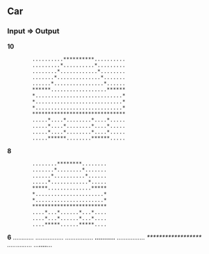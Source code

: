 ## Car

### Input	=>	Output

**10**

			..........**********..........
			.........*..........*.........
			........*............*........
			.......*..............*.......
			......*................*......
			******..................******
			*............................*
			*............................*
			*............................*
			******************************
			.....*....*........*....*.....
			.....*....*........*....*.....
			.....*....*........*....*.....
			.....******........******.....

		
**8**

			........********........
			.......*........*.......
			......*..........*......
			.....*............*.....
			*****..............*****
			*......................*
			*......................*
			************************
			....*...*......*...*....
			....*...*......*...*....
			....*****......*****....

		
**6**
			......******......
			.....*......*.....
			....*........*....
			****..........****
			*................*
			******************
			...*..*....*..*...
			...****....****...